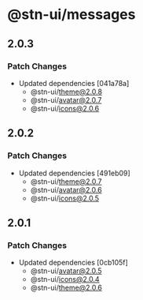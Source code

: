# @stn-ui/messages

## 2.0.3

### Patch Changes

- Updated dependencies [041a78a]
  - @stn-ui/theme@2.0.8
  - @stn-ui/avatar@2.0.7
  - @stn-ui/icons@2.0.6

## 2.0.2

### Patch Changes

- Updated dependencies [491eb09]
  - @stn-ui/theme@2.0.7
  - @stn-ui/avatar@2.0.6
  - @stn-ui/icons@2.0.5

## 2.0.1

### Patch Changes

- Updated dependencies [0cb105f]
  - @stn-ui/avatar@2.0.5
  - @stn-ui/icons@2.0.4
  - @stn-ui/theme@2.0.6
